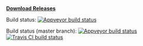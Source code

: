 [**Download Releases**](https://github.com/hex11/Naive/releases)

Build status:
[![Appveyor build status](https://ci.appveyor.com/api/projects/status/brdxtqcek50ny38b?svg=true)](https://ci.appveyor.com/project/hex11/naive)

Build status (master branch):
[![Appveyor build status](https://ci.appveyor.com/api/projects/status/brdxtqcek50ny38b/branch/master?svg=true)](https://ci.appveyor.com/project/hex11/naive/branch/master)
[![Travis CI build status](https://travis-ci.org/hex11/Naive.svg?branch=master)](https://travis-ci.org/hex11/Naive)
